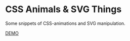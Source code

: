 # CSS Animals & SVG Things
Some snippets of CSS-animations and SVG manipulation.

[DEMO](https://idoroz.github.io/CSSanimalsSVGthings)





